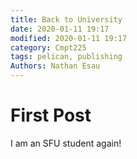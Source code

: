 ```yaml
---
title: Back to University
date: 2020-01-11 19:17
modified: 2020-01-11 19:17
category: Cmpt225
tags: pelican, publishing
Authors: Nathan Esau
---
```


# First Post

I am an SFU student again!